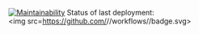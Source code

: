 [![Maintainability](https://api.codeclimate.com/v1/badges/a99a88d28ad37a79dbf6/maintainability)](https://codeclimate.com/github/codeclimate/codeclimate/maintainability)
Status of last deployment:<br>
<img src=https://github.com/<dara-devitsina>/<brain-games>/workflows/<Node-CI>/badge.svg><br>
